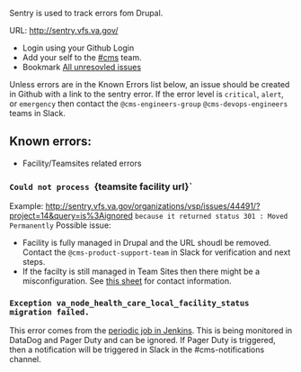 Sentry is used to track errors fom Drupal.  

URL: http://sentry.vfs.va.gov/
* Login using your Github Login
* Add your self to the [#cms](http://sentry.vfs.va.gov/settings/vsp/teams/cms/members/) team.
* Bookmark [All unresovled issues](http://sentry.vfs.va.gov/organizations/vsp/issues/?project=14&query=is%3Aunresolved)

Unless errors are in the Known Errors list below, an issue should be created in Github with a link to the sentry error.  If the error level is `critical`, `alert`, or `emergency` then contact the `@cms-engineers-group` `@cms-devops-engineers` teams in Slack.

## Known errors:
* Facility/Teamsites related errors

### `Could not process `{teamsite facility url}`

Example: http://sentry.vfs.va.gov/organizations/vsp/issues/44491/?project=14&query=is%3Aignored
`because it returned status 301 : Moved Permanently`
Possible issue:
* Facility is fully managed in Drupal and the URL shoudl be removed.  Contact the `@cms-product-support-team` in Slack for verification and next steps.
* If the facilty is still managed in Team Sites then there might be a misconfiguration. See [this sheet](https://github.com/department-of-veterans-affairs/va.gov-cms/blob/master/READMES/upstream-dependencies.md) for contact information.

### `Exception va_node_health_care_local_facility_status migration failed.`

This error comes from the [periodic job in Jenkins](http://jenkins.vfs.va.gov/job/cms/job/cms-periodic-prod/).
This is being monitored in DataDog and Pager Duty and can be ignored.  If Pager Duty is triggered, then a notification will be triggered in Slack in the #cms-notifications channel.
